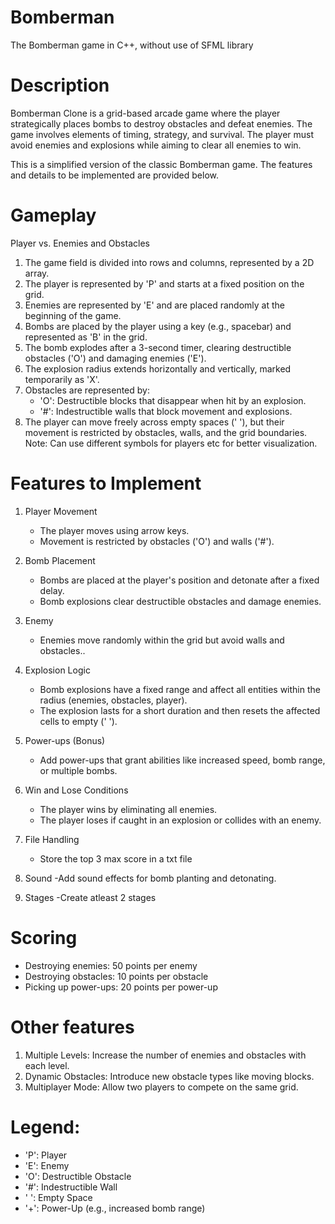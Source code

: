# Bomberman
The Bomberman game in C++, without use of SFML library

# Description
Bomberman Clone is a grid-based arcade game where the player strategically places bombs to destroy obstacles and defeat enemies. The game involves elements of timing, strategy, and survival. The player must avoid enemies and explosions while aiming to clear all enemies to win.

This is a simplified version of the classic Bomberman game. The features and details to be implemented are provided below.

# Gameplay
Player vs. Enemies and Obstacles

1. The game field is divided into rows and columns, represented by a 2D array.
2. The player is represented by 'P' and starts at a fixed position on the grid.
3. Enemies are represented by 'E' and are placed randomly at the beginning of the game.
4. Bombs are placed by the player using a key (e.g., spacebar) and represented as 'B' in the grid.
5. The bomb explodes after a 3-second timer, clearing destructible obstacles ('O') and damaging enemies ('E').
6. The explosion radius extends horizontally and vertically, marked temporarily as 'X'.
7. Obstacles are represented by:
   - 'O': Destructible blocks that disappear when hit by an explosion.
   - '#': Indestructible walls that block movement and explosions.
8. The player can move freely across empty spaces (' '), but their movement is restricted by obstacles, walls, and the grid boundaries.
Note: Can use different symbols for players etc  for  better visualization.

# Features to Implement
1. Player Movement
   - The player moves using arrow keys.
   - Movement is restricted by obstacles ('O') and walls ('#').

2. Bomb Placement
   - Bombs are placed at the player's position and detonate after a fixed delay.
   - Bomb explosions clear destructible obstacles and damage enemies.

3. Enemy 
   - Enemies move randomly within the grid but avoid walls and obstacles..

4. Explosion Logic
   - Bomb explosions have a fixed range and affect all entities within the radius (enemies, obstacles, player).
   - The explosion lasts for a short duration and then resets the affected cells to empty (' ').

5. Power-ups (Bonus)
   - Add power-ups that grant abilities like increased speed, bomb range, or multiple bombs.

6. Win and Lose Conditions
   - The player wins by eliminating all enemies.
   - The player loses if caught in an explosion or collides with an enemy.
7. File Handling
    - Store the top 3 max score in a txt file
8. Sound
 -Add sound effects for bomb planting and detonating.
9. Stages
-Create atleast 2 stages

# Scoring
- Destroying enemies: 50 points per enemy
- Destroying obstacles: 10 points per obstacle
- Picking up power-ups: 20 points per power-up

# Other features
1. Multiple Levels: Increase the number of enemies and obstacles with each level.
2. Dynamic Obstacles: Introduce new obstacle types like moving blocks.
3. Multiplayer Mode: Allow two players to compete on the same grid.

# Legend:
- 'P': Player
- 'E': Enemy
- 'O': Destructible Obstacle
- '#': Indestructible Wall
- ' ': Empty Space
- '+': Power-Up (e.g., increased bomb range)

